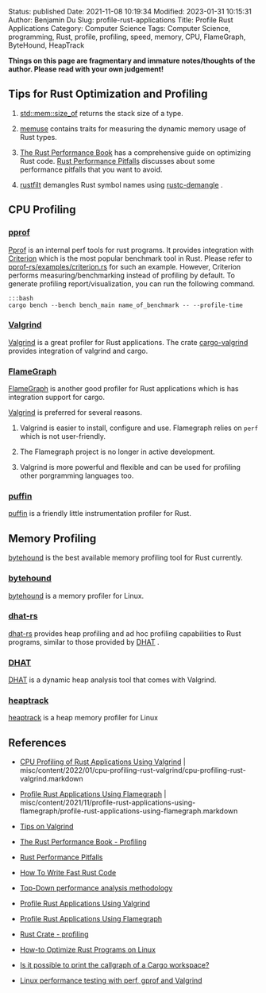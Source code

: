 Status: published
Date: 2021-11-08 10:19:34
Modified: 2023-01-31 10:15:31
Author: Benjamin Du
Slug: profile-rust-applications
Title: Profile Rust Applications
Category: Computer Science
Tags: Computer Science, programming, Rust, profile, profiling, speed, memory, CPU, FlameGraph, ByteHound, HeapTrack

**Things on this page are fragmentary and immature notes/thoughts of the author. Please read with your own judgement!**

## Tips for Rust Optimization and Profiling

1. [std::mem::size_of](https://doc.rust-lang.org/std/mem/fn.size_of.html)
    returns the stack size of a type.

2. [memuse](https://crates.io/crates/memuse)
    contains traits for measuring the dynamic memory usage of Rust types.

3. [The Rust Performance Book](https://nnethercote.github.io/perf-book/title-page.html)
    has a comprehensive guide on optimizing Rust code.
    [Rust Performance Pitfalls](https://llogiq.github.io/2017/06/01/perf-pitfalls.html)
    discusses about some performance pitfalls that you want to avoid.

4. [rustfilt](https://crates.io/crates/rustfilt)
    demangles Rust symbol names using 
    [rustc-demangle](https://github.com/rust-lang/rustc-demangle)
    . 

## CPU Profiling

### [pprof](https://crates.io/crates/pprof)
[Pprof](https://crates.io/crates/pprof)
is an internal perf tools for rust programs.
It provides integration with 
[Criterion](https://crates.io/crates/criterion)
which is the most popular benchmark tool in Rust.
Please refer to
[pprof-rs/examples/criterion.rs](https://github.com/tikv/pprof-rs/blob/master/examples/criterion.rs)
for such an example.
However,
Criterion performs measuring/benchmarking instead of profiling by default.
To generate profiling report/visualization,
you can run the following command.

    :::bash
    cargo bench --bench bench_main name_of_benchmark -- --profile-time

### [Valgrind](http://www.legendu.net/misc/blog/profile-rust-applications-using-valgrind/)
[Valgrind](http://www.legendu.net/misc/blog/profile-rust-applications-using-valgrind/)
is a great profiler for Rust applications.
The crate
[cargo-valgrind](https://crates.io/crates/cargo-valgrind)
provides integration of valgrind and cargo.

### [FlameGraph](http://www.legendu.net/misc/blog/profile-rust-applications-using-flamegraph)

[FlameGraph](http://www.legendu.net/misc/blog/profile-rust-applications-using-flamegraph)
is another good profiler for Rust applications 
which is has integration support for cargo.

[Valgrind](http://www.legendu.net/misc/blog/profile-rust-applications-using-valgrind/)
is preferred for several reasons.

1. Valgrind is easier to install, configure and use.
    Flamegraph relies on `perf` which is not user-friendly.

2. The Flamegraph project is no longer in active development.

3. Valgrind is more powerful and flexible 
    and can be used for profiling other porgramming languages too.

### [puffin](https://github.com/EmbarkStudios/puffin)
[puffin](https://github.com/EmbarkStudios/puffin)
is a friendly little instrumentation profiler for Rust.


## Memory Profiling

[bytehound](https://github.com/koute/bytehound)
is the best available memory profiling tool for Rust currently.

### [bytehound](https://github.com/koute/bytehound)
[bytehound](https://github.com/koute/bytehound)
is a memory profiler for Linux.

### [dhat-rs](https://crates.io/crates/dhat)
[dhat-rs](https://crates.io/crates/dhat)
provides heap profiling and ad hoc profiling capabilities to Rust programs, 
similar to those provided by
[DHAT](https://valgrind.org/docs/manual/dh-manual.html)
.

### [DHAT](https://valgrind.org/docs/manual/dh-manual.html)
[DHAT](https://valgrind.org/docs/manual/dh-manual.html)
is a dynamic heap analysis tool that comes with Valgrind.

### [heaptrack](https://github.com/KDE/heaptrack)
[heaptrack](https://github.com/KDE/heaptrack)
is a heap memory profiler for Linux


## References

- [CPU Profiling of Rust Applications Using Valgrind](https://www.legendu.net/misc/blog/cpu-profiling-rust-valgrind)  |  misc/content/2022/01/cpu-profiling-rust-valgrind/cpu-profiling-rust-valgrind.markdown

- [Profile Rust Applications Using Flamegraph](https://www.legendu.net/misc/blog/profile-rust-applications-using-flamegraph)  |  misc/content/2021/11/profile-rust-applications-using-flamegraph/profile-rust-applications-using-flamegraph.markdown

- [Tips on Valgrind](https://www.legendu.net/misc/blog/tips-on-valgrind)

- [The Rust Performance Book - Profiling](https://nnethercote.github.io/perf-book/profiling.html)

- [Rust Performance Pitfalls](https://llogiq.github.io/2017/06/01/perf-pitfalls.html)

- [How To Write Fast Rust Code](http://likebike.com/posts/How_To_Write_Fast_Rust_Code.html)

- [Top-Down performance analysis methodology](https://easyperf.net/blog/2019/02/09/Top-Down-performance-analysis-methodology)

- [Profile Rust Applications Using Valgrind](http://www.legendu.net/misc/blog/profile-rust-applications-using-valgrind/)

- [Profile Rust Applications Using Flamegraph](http://www.legendu.net/misc/blog/profile-rust-applications-using-flamegraph/)

- [Rust Crate - profiling](https://crates.io/crates/profiling)

- [How-to Optimize Rust Programs on Linux](http://www.codeofview.com/fix-rs/2017/01/24/how-to-optimize-rust-programs-on-linux/)

- [Is it possible to print the callgraph of a Cargo workspace?](https://users.rust-lang.org/t/is-it-possible-to-print-the-callgraph-of-a-cargo-workspace/50369)

- [Linux performance testing with perf, gprof and Valgrind](https://blog.appliscale.io/2018/04/30/tools-4-linux-performance-testing/)

